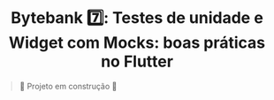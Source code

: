 <h1 align="center"> Bytebank 7️⃣: Testes de unidade e Widget com Mocks: boas práticas no Flutter </h1>

<!-- ## ℹ️ Sobre o projeto -->
<!-- Aplicação **mobile** desenvolvida durante o curso [Flutter: entendendo comunicação HTTP e utilizando Web API](https://cursos.alura.com.br/course/flutter-comunicacao-http) de Flutter, na plataforma **[Alura](https://www.alura.com.br/)**, pelo instrutor [Alex Felipe](https://cursos.alura.com.br/user/alexfelipe).  -->

> :construction: Projeto em construção :construction:

<!--
## :ledger: Conhecimentos adiquiridos
- Criação de Alerts Dialogs
- Captura de erros em chamadas de Web Client
- Apresentação de mensagens ao usuário
- Configuração para diferentes tipos de erros
- Uso de "progresso" em requisições webs

## :sparkles: Funcionalidades do projeto
A aplicação possui as mesmas funcionalidades do projeto [Bytebank API](https://github.com/jhoisz/Bytebank-api), e como adição possui tratamento e demonstração dos diferentes tipos de erros que podem ocorrer.

<p align="center">
  <img src="https://github.com/jhoisz/Bytebank-api-v2/blob/main/bytebankv2apiv2.gif" alt= "Gif colorido da aplicação desenvolvida demonstrando os erros possiveis." />
</p>

## :hammer: Tecnologias usadas
Neste projeto foram usadas as seguintes tecnologias:

> Framework [Flutter](https://flutter.dev/)

> Linguagem [Dart](https://dart.dev/)

## :arrow_forward: Como executar
Primeiro você deve [instalar flutter](https://docs.flutter.dev/get-started/install).

Então, você pode clocar e entrar na pasta do projeto:

```bash
https://github.com/jhoisz/Bytebank_Api_Http
cd Bytebank_Api_Http
```

Agora, para testar, você deve instalar os pacotes/dependêncas e usar um dispositivo conectado ao seu computador ou usar um emulador:

```bash
Flutter get packages
flutter run
``` -->
